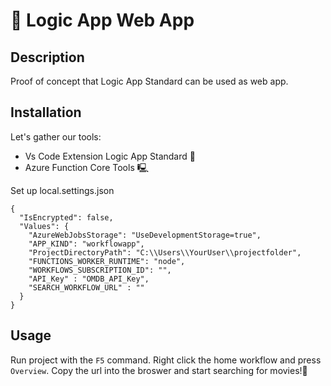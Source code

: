 # 🚀 Logic App Web App
## Description
Proof of concept that Logic App Standard can be used as web app. 
## Installation
Let's gather our tools:

- Vs Code Extension Logic App Standard 🧙
- Azure Function Core Tools 🖳

Set up local.settings.json
```
{
  "IsEncrypted": false,
  "Values": {
    "AzureWebJobsStorage": "UseDevelopmentStorage=true",
    "APP_KIND": "workflowapp",
    "ProjectDirectoryPath": "C:\\Users\\YourUser\\projectfolder",
    "FUNCTIONS_WORKER_RUNTIME": "node",
    "WORKFLOWS_SUBSCRIPTION_ID": "",
    "API_Key" : "OMDB_API_Key",
    "SEARCH_WORKFLOW_URL" : ""
  }
}

```
## Usage
Run project with the `F5` command.
Right click the home workflow and press `Overview`. Copy the url into the broswer and start searching for movies!🎥
